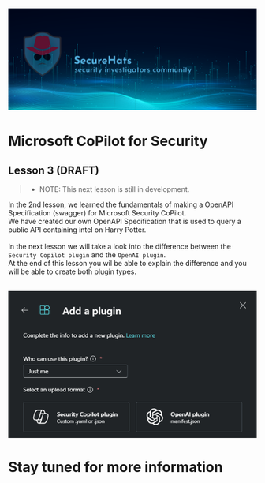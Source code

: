![logo](/images/sh-banner.png)
=========

# Microsoft CoPilot for Security

## Lesson 3 (DRAFT)

>- NOTE: This next lesson is still in development.

In the 2nd lesson, we learned the fundamentals of making a OpenAPI Specification (swagger) for Microsoft Security CoPilot.  
We have created our own OpenAPI Specification that is used to query a public API containing intel on Harry Potter.  
<br>
In the next lesson we will take a look into the difference between the `Security Copilot plugin` and the `OpenAI plugin`.  
At the end of this lesson you wil be able to explain the difference and you will be able to create both plugin types.  
<br>

![alt text](/images/plugins.png)

# Stay tuned for more information